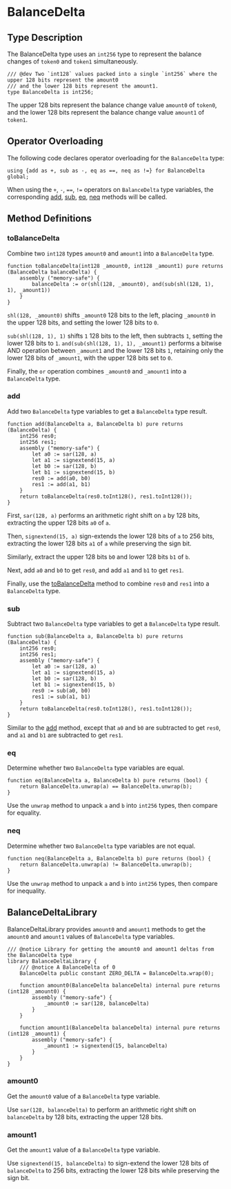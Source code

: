 # BalanceDelta

## Type Description

The BalanceDelta type uses an `int256` type to represent the balance changes of `token0` and `token1` simultaneously.

```solidity
/// @dev Two `int128` values packed into a single `int256` where the upper 128 bits represent the amount0
/// and the lower 128 bits represent the amount1.
type BalanceDelta is int256;
```

The upper 128 bits represent the balance change value `amount0` of `token0`, and the lower 128 bits represent the balance change value `amount1` of `token1`.

## Operator Overloading

The following code declares operator overloading for the `BalanceDelta` type:

```solidity
using {add as +, sub as -, eq as ==, neq as !=} for BalanceDelta global;
```

When using the `+`, `-`, `==`, `!=` operators on `BalanceDelta` type variables, the corresponding [add](#add), [sub](#sub), [eq](#eq), [neq](#neq) methods will be called.

## Method Definitions

### toBalanceDelta

Combine two `int128` types `amount0` and `amount1` into a `BalanceDelta` type.

```solidity
function toBalanceDelta(int128 _amount0, int128 _amount1) pure returns (BalanceDelta balanceDelta) {
    assembly ("memory-safe") {
        balanceDelta := or(shl(128, _amount0), and(sub(shl(128, 1), 1), _amount1))
    }
}
```

`shl(128, _amount0)` shifts `_amount0` 128 bits to the left, placing `_amount0` in the upper 128 bits, and setting the lower 128 bits to `0`.

`sub(shl(128, 1), 1)` shifts `1` 128 bits to the left, then subtracts `1`, setting the lower 128 bits to `1`.
`and(sub(shl(128, 1), 1), _amount1)` performs a bitwise AND operation between `_amount1` and the lower 128 bits `1`, retaining only the lower 128 bits of `_amount1`, with the upper 128 bits set to `0`.

Finally, the `or` operation combines `_amount0` and `_amount1` into a `BalanceDelta` type.

### add

Add two `BalanceDelta` type variables to get a `BalanceDelta` type result.

```solidity
function add(BalanceDelta a, BalanceDelta b) pure returns (BalanceDelta) {
    int256 res0;
    int256 res1;
    assembly ("memory-safe") {
        let a0 := sar(128, a)
        let a1 := signextend(15, a)
        let b0 := sar(128, b)
        let b1 := signextend(15, b)
        res0 := add(a0, b0)
        res1 := add(a1, b1)
    }
    return toBalanceDelta(res0.toInt128(), res1.toInt128());
}
```

First, `sar(128, a)` performs an arithmetic right shift on `a` by 128 bits, extracting the upper 128 bits `a0` of `a`.

Then, `signextend(15, a)` sign-extends the lower 128 bits of `a` to 256 bits, extracting the lower 128 bits `a1` of `a` while preserving the sign bit.

Similarly, extract the upper 128 bits `b0` and lower 128 bits `b1` of `b`.

Next, add `a0` and `b0` to get `res0`, and add `a1` and `b1` to get `res1`.

Finally, use the [toBalanceDelta](#toBalanceDelta) method to combine `res0` and `res1` into a `BalanceDelta` type.

### sub

Subtract two `BalanceDelta` type variables to get a `BalanceDelta` type result.

```solidity
function sub(BalanceDelta a, BalanceDelta b) pure returns (BalanceDelta) {
    int256 res0;
    int256 res1;
    assembly ("memory-safe") {
        let a0 := sar(128, a)
        let a1 := signextend(15, a)
        let b0 := sar(128, b)
        let b1 := signextend(15, b)
        res0 := sub(a0, b0)
        res1 := sub(a1, b1)
    }
    return toBalanceDelta(res0.toInt128(), res1.toInt128());
}
```

Similar to the [add](#add) method, except that `a0` and `b0` are subtracted to get `res0`, and `a1` and `b1` are subtracted to get `res1`.

### eq

Determine whether two `BalanceDelta` type variables are equal.

```solidity
function eq(BalanceDelta a, BalanceDelta b) pure returns (bool) {
    return BalanceDelta.unwrap(a) == BalanceDelta.unwrap(b);
}
```

Use the `unwrap` method to unpack `a` and `b` into `int256` types, then compare for equality.

### neq

Determine whether two `BalanceDelta` type variables are not equal.

```solidity
function neq(BalanceDelta a, BalanceDelta b) pure returns (bool) {
    return BalanceDelta.unwrap(a) != BalanceDelta.unwrap(b);
}
```

Use the `unwrap` method to unpack `a` and `b` into `int256` types, then compare for inequality.

## BalanceDeltaLibrary

BalanceDeltaLibrary provides `amount0` and `amount1` methods to get the `amount0` and `amount1` values of `BalanceDelta` type variables.

```solidity
/// @notice Library for getting the amount0 and amount1 deltas from the BalanceDelta type
library BalanceDeltaLibrary {
    /// @notice A BalanceDelta of 0
    BalanceDelta public constant ZERO_DELTA = BalanceDelta.wrap(0);

    function amount0(BalanceDelta balanceDelta) internal pure returns (int128 _amount0) {
        assembly ("memory-safe") {
            _amount0 := sar(128, balanceDelta)
        }
    }

    function amount1(BalanceDelta balanceDelta) internal pure returns (int128 _amount1) {
        assembly ("memory-safe") {
            _amount1 := signextend(15, balanceDelta)
        }
    }
}
```

### amount0

Get the `amount0` value of a `BalanceDelta` type variable.

Use `sar(128, balanceDelta)` to perform an arithmetic right shift on `balanceDelta` by 128 bits, extracting the upper 128 bits.

### amount1

Get the `amount1` value of a `BalanceDelta` type variable.

Use `signextend(15, balanceDelta)` to sign-extend the lower 128 bits of `balanceDelta` to 256 bits, extracting the lower 128 bits while preserving the sign bit.

